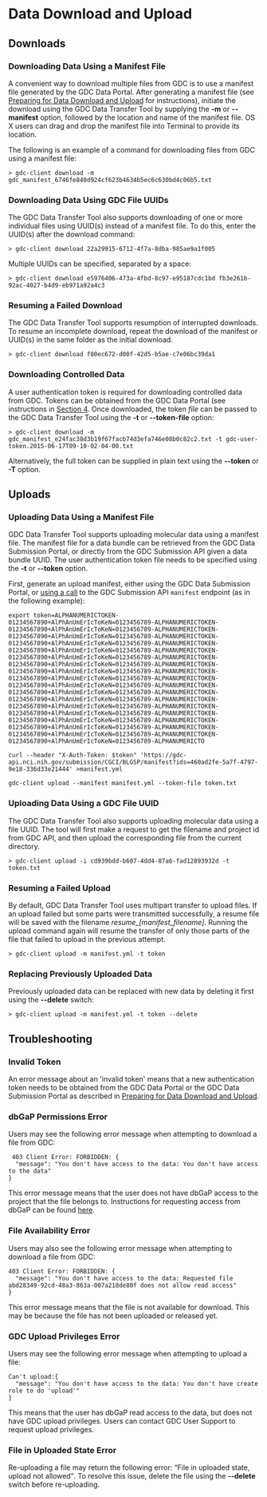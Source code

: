# Data Download and Upload

## Downloads


<!--### TCP and UDT Modes

The GDC Data Transfer Tool supports two download modes:

* **TCP mode** is the default mode. It provides broader compatibility with different network configurations, including configurations where UDP traffic is blocked. In TCP mode, the GDC Data Transfer Tool relies on the ubiquitous [Transmission Control Protocol (TCP) protocol](https://tools.ietf.org/html/rfc793) to download files.

* **UDT mode** uses a protocol known as [UDT](http://udt.sourceforge.net/), or User Datagram Protocol (UDP)-based Data Transfer. UDT was designed for high-speed networks and supports transfers of terabyte-size data sets across the globe. UDT offers improved speeds when transferring data over high-speed networks such as ESnet, StarLight, and Internet2. UDT also offers improved performance for network routes that experience long ping times (RTT) and/or packet loss, such as those that can occur between GDC's facilities in Chicago and a geographically remote location. UDT mode requires a network configuration that is open to UDP traffic, including an open UDP port 9000.

Both modes provide improved transfer speeds over browser-based HTTP(S) downloads, and enable resumption of interrupted transfers.

*__Note:__ GDC Data Transfer Tool's UDT mode is currently only supported for downloads on Linux systems. UDT support for uploads, and for OS X and Windows systems is under development.*

#### TCP Downloads

The following example is a GDC Data Transfer Tool command for downloading two files from GDC in TCP mode:

	> gdc-client download gdc_file_uuid1 gdc_file_uuid2


#### UDT Downloads

UDT mode is activated using the **-u** switch. The following example is a command for downloading two files from GDC in UDT mode:

	> gdc-client download gdc_file_uuid1 gdc_file_uuid2 -u

-->

### Downloading Data Using a Manifest File

A convenient way to download multiple files from GDC is to use a manifest file generated by the GDC Data Portal. After generating a manifest file (see [Preparing for Data Download and Upload](Preparing_for_Data_Download_and_Upload.md) for instructions), initiate the download using the GDC Data Transfer Tool by supplying the **-m** or **--manifest** option, followed by the location and name of the manifest file. OS X users can drag and drop the manifest file into Terminal to provide its location.

The following is an example of a command for downloading files from GDC using a manifest file:

	> gdc-client download -m gdc_manifest_6746fe840d924cf623b4634b5ec6c630bd4c06b5.txt

### Downloading Data Using GDC File UUIDs

The GDC Data Transfer Tool also supports downloading of one or more individual files using UUID(s) instead of a manifest file. To do this, enter the UUID(s) after the download command:

	> gdc-client download 22a29915-6712-4f7a-8dba-985ae9a1f005

Multiple UUIDs can be specified, separated by a space:

	> gdc-client download e5976406-473a-4fbd-8c97-e95187cdc1bd fb3e261b-92ac-4027-b4d9-eb971a92a4c3

### Resuming a Failed Download

The GDC Data Transfer Tool supports resumption of interrupted downloads. To resume an incomplete download, repeat the download of the manifest or UUID(s) in the same folder as the initial download.

	> gdc-client download f80ec672-d00f-42d5-b5ae-c7e06bc39da1

### Downloading Controlled Data

A user authentication token is required for downloading controlled data from GDC. Tokens can be obtained from the GDC Data Portal (see instructions in [Section 4](Preparing_for_Data_Download_and_Upload.md). Once downloaded, the token *file* can be passed to the GDC Data Transfer Tool using the **-t** or **--token-file** option:

	> gdc-client download -m gdc_manifest_e24fac38d3b19f67facb74d3efa746e08b0c82c2.txt -t gdc-user-token.2015-06-17T09-10-02-04-00.txt

Alternatively, the full token can be supplied in plain text using the **--token** or **-T** option.

## Uploads

### Uploading Data Using a Manifest File

GDC Data Transfer Tool supports uploading molecular data using a manifest file. The manifest file for a data bundle can be retrieved from the GDC Data Submission Portal, or directly from the GDC Submission API given a data bundle UUID. The user authentication token file needs to be specified using the **-t** or **--token** option.

First, generate an upload manifest, either using the GDC Data Submission Portal, or [using a call](/API/Users_Guide/Submission.md#upload-manifest) to the GDC Submission API `manifest` endpoint (as in the following example):

```Manifest
export token=ALPHANUMERICTOKEN-01234567890+AlPhAnUmErIcToKeN=0123456789-ALPHANUMERICTOKEN-01234567890+AlPhAnUmErIcToKeN=0123456789-ALPHANUMERICTOKEN-01234567890+AlPhAnUmErIcToKeN=0123456789-ALPHANUMERICTOKEN-01234567890+AlPhAnUmErIcToKeN=0123456789-ALPHANUMERICTOKEN-01234567890+AlPhAnUmErIcToKeN=0123456789-ALPHANUMERICTOKEN-01234567890+AlPhAnUmErIcToKeN=0123456789-ALPHANUMERICTOKEN-01234567890+AlPhAnUmErIcToKeN=0123456789-ALPHANUMERICTOKEN-01234567890+AlPhAnUmErIcToKeN=0123456789-ALPHANUMERICTOKEN-01234567890+AlPhAnUmErIcToKeN=0123456789-ALPHANUMERICTOKEN-01234567890+AlPhAnUmErIcToKeN=0123456789-ALPHANUMERICTOKEN-01234567890+AlPhAnUmErIcToKeN=0123456789-ALPHANUMERICTOKEN-01234567890+AlPhAnUmErIcToKeN=0123456789-ALPHANUMERICTOKEN-01234567890+AlPhAnUmErIcToKeN=0123456789-ALPHANUMERICTOKEN-01234567890+AlPhAnUmErIcToKeN=0123456789-ALPHANUMERICTOKEN-01234567890+AlPhAnUmErIcToKeN=0123456789-ALPHANUMERICTOKEN-01234567890+AlPhAnUmErIcToKeN=0123456789-ALPHANUMERICTOKEN-01234567890+AlPhAnUmErIcToKeN=0123456789-ALPHANUMERICTOKEN-01234567890+AlPhAnUmErIcToKeN=0123456789-ALPHANUMERICTO

curl --header "X-Auth-Token: $token" 'https://gdc-api.nci.nih.gov/submission/CGCI/BLGSP/manifest?ids=460ad2fe-5a7f-4797-9e18-336d33e21444' >manifest.yml
```
```Upload
gdc-client upload --manifest manifest.yml --token-file token.txt
```

### Uploading Data Using a GDC File UUID

The GDC Data Transfer Tool also supports uploading molecular data using a file UUID. The tool will first make a request to get the filename and project id from GDC API, and then upload the corresponding file from the current directory.

	> gdc-client upload -i cd939bdd-b607-4dd4-87a6-fad12893932d -t token.txt

### Resuming a Failed Upload

By default, GDC Data Transfer Tool uses multipart transfer to upload files. If an upload failed but some parts were transmitted successfully, a resume file will be saved with the filename *resume\_[manifest\_filename]*. Running the upload command again will resume the transfer of only those parts of the file that failed to upload in the previous attempt.

	> gdc-client upload -m manifest.yml -t token

### Replacing Previously Uploaded Data

Previously uploaded data can be replaced with new data by deleting it first using the **--delete** switch:

	> gdc-client upload -m manifest.yml -t token --delete

## Troubleshooting

### Invalid Token

An error message about an &#39;invalid token&#39; means that a new authentication token needs to be obtained from the GDC Data Portal or the GDC Data Submission Portal as described in [Preparing for Data Download and Upload](Preparing_for_Data_Download_and_Upload.md).

### dbGaP Permissions Error

Users may see the following error message when attempting to download a file from GDC:

	 403 Client Error: FORBIDDEN: {
	  "message": "You don't have access to the data: You don't have access to the data"
	}

This error message means that the user does not have dbGaP access to the project that the file belongs to. Instructions for requesting access from dbGaP can be found [here](https://gdc.nci.nih.gov/access-data/obtaining-access-controlled-data/registering-and-working-era-commons-and-dbgap).

### File Availability Error

Users may also see the following error message when attempting to download a file from GDC:

	403 Client Error: FORBIDDEN: {
	  "message": "You don't have access to the data: Requested file abd28349-92cd-48a3-863a-007a218de80f does not allow read access"
	}

This error message means that the file is not available for download. This may be because the file has not been uploaded or released yet.

### GDC Upload Privileges Error

Users may see the following error message when attempting to upload a file:

	Can't upload:{
	  "message": "You don't have access to the data: You don't have create role to do 'upload'"
	}

This means that the user has dbGaP read access to the data, but does not have GDC upload privileges. Users can contact GDC User Support to request upload privileges.

### File in Uploaded State Error

Re-uploading a file may return the following error: <q>File in uploaded state, upload not allowed</q>. To resolve this issue, delete the file using the **--delete** switch before re-uploading.

<!--
###  UDT Download Times Out

If downloads work in TCP mode but time out in UDT mode, there may be a problem with the user's network configuration. UDT mode requires a network configuration that is open to UDP traffic, including an open UDP port 9000. Contact your network administrator for assistance.
-->
